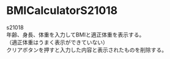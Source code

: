 # BMICalculatorS21018
s21018   
年齢、身長、体重を入力してBMIと適正体重を表示する。   
（適正体重はうまく表示ができていない）   
クリアボタンを押すと入力した内容と表示されたものを削除する。
